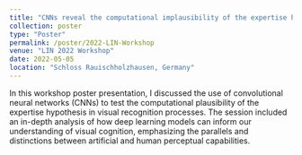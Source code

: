 ```yaml
---
title: "CNNs reveal the computational implausibility of the expertise hypothesis"
collection: poster
type: "Poster"
permalink: /poster/2022-LIN-Workshop
venue: "LIN 2022 Workshop"
date: 2022-05-05
location: "Schloss Rauischholzhausen, Germany"
---
```


In this workshop poster presentation, I discussed the use of convolutional neural networks (CNNs) to test the computational plausibility of the expertise hypothesis in visual recognition processes. The session included an in-depth analysis of how deep learning models can inform our understanding of visual cognition, emphasizing the parallels and distinctions between artificial and human perceptual capabilities.